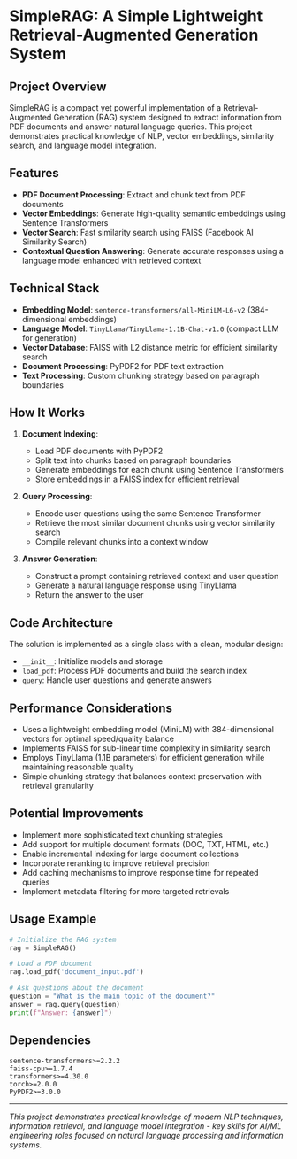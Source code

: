 # SimpleRAG: A Simple Lightweight Retrieval-Augmented Generation System

## Project Overview
SimpleRAG is a compact yet powerful implementation of a Retrieval-Augmented Generation (RAG) system designed to extract information from PDF documents and answer natural language queries. This project demonstrates practical knowledge of NLP, vector embeddings, similarity search, and language model integration.

## Features
- **PDF Document Processing**: Extract and chunk text from PDF documents
- **Vector Embeddings**: Generate high-quality semantic embeddings using Sentence Transformers
- **Vector Search**: Fast similarity search using FAISS (Facebook AI Similarity Search)
- **Contextual Question Answering**: Generate accurate responses using a language model enhanced with retrieved context

## Technical Stack
- **Embedding Model**: `sentence-transformers/all-MiniLM-L6-v2` (384-dimensional embeddings)
- **Language Model**: `TinyLlama/TinyLlama-1.1B-Chat-v1.0` (compact LLM for generation)
- **Vector Database**: FAISS with L2 distance metric for efficient similarity search
- **Document Processing**: PyPDF2 for PDF text extraction
- **Text Processing**: Custom chunking strategy based on paragraph boundaries

## How It Works
1. **Document Indexing**:
   - Load PDF documents with PyPDF2
   - Split text into chunks based on paragraph boundaries
   - Generate embeddings for each chunk using Sentence Transformers
   - Store embeddings in a FAISS index for efficient retrieval

2. **Query Processing**:
   - Encode user questions using the same Sentence Transformer
   - Retrieve the most similar document chunks using vector similarity search
   - Compile relevant chunks into a context window

3. **Answer Generation**:
   - Construct a prompt containing retrieved context and user question
   - Generate a natural language response using TinyLlama
   - Return the answer to the user

## Code Architecture
The solution is implemented as a single class with a clean, modular design:
- `__init__`: Initialize models and storage
- `load_pdf`: Process PDF documents and build the search index
- `query`: Handle user questions and generate answers

## Performance Considerations
- Uses a lightweight embedding model (MiniLM) with 384-dimensional vectors for optimal speed/quality balance
- Implements FAISS for sub-linear time complexity in similarity search
- Employs TinyLlama (1.1B parameters) for efficient generation while maintaining reasonable quality
- Simple chunking strategy that balances context preservation with retrieval granularity

## Potential Improvements
- Implement more sophisticated text chunking strategies
- Add support for multiple document formats (DOC, TXT, HTML, etc.)
- Enable incremental indexing for large document collections
- Incorporate reranking to improve retrieval precision
- Add caching mechanisms to improve response time for repeated queries
- Implement metadata filtering for more targeted retrievals

## Usage Example
```python
# Initialize the RAG system
rag = SimpleRAG()

# Load a PDF document
rag.load_pdf('document_input.pdf')

# Ask questions about the document
question = "What is the main topic of the document?"
answer = rag.query(question)
print(f"Answer: {answer}")
```

## Dependencies
```
sentence-transformers>=2.2.2
faiss-cpu>=1.7.4
transformers>=4.30.0
torch>=2.0.0
PyPDF2>=3.0.0
```
---

*This project demonstrates practical knowledge of modern NLP techniques, information retrieval, and language model integration - key skills for AI/ML engineering roles focused on natural language processing and information systems.*
